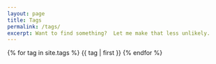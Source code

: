 ```yaml
---
layout: page
title: Tags
permalink: /tags/
excerpt: Want to find something?  Let me make that less unlikely.
---
```

{% for tag in site.tags %}
  {{ tag | first }}
{% endfor %}

